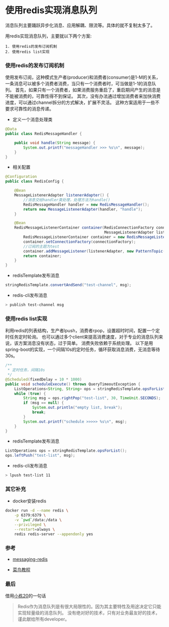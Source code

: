# 使用redis实现消息队列

消息队列主要踊跃异步化消息、应用解耦、限流等。具体的就不复制太多了。

用redis实现消息队列，主要就以下两个方案:

```
1. 使用redis的发布订阅机制
2. 使用redis list实现
```

### 使用redis的发布订阅机制

使用发布订阅，这种模式生产者(producer)和消费者(consumer)是1-M的关系，一条消息可以被多个消费者消费，当只有一个消费者时，可当做是1-1的消息队列。
首先，如果只有一个消费者，如果消费服务重启了，重启期间产生的消息是不能被消费的，可靠性得不到保证。
其次，没有办法通过增加消费者来加快消费进度，可以通过channel拆分的方式解决，扩展不灵活。
这种方案适用于一些不要求可靠性的消息传递。

- 定义一个消息处理类

```java
@Data
public class RedisMessageHandler {

    public void handle(String message) {
        System.out.printf("messageHandler >>> %s\n", message);
    }
}
```

- 相关配置

```java
@Configuration
public class RedisConfig {

    @Bean
    MessageListenerAdapter listenerAdapter() {
        //消息交给handler类处理，处理方法为handle()
        RedisMessageHandler handler = new RedisMessageHandler();
        return new MessageListenerAdapter(handler, "handle");
    }

    @Bean
    RedisMessageListenerContainer container(RedisConnectionFactory connectionFactory,
                                            MessageListenerAdapter listenerAdapter) {
        RedisMessageListenerContainer container = new RedisMessageListenerContainer();
        container.setConnectionFactory(connectionFactory);
        //订阅的主题为test
        container.addMessageListener(listenerAdapter, new PatternTopic("test-channel"));
        return container;
    }
}
```

- redisTemplate发布消息

```java
stringRedisTemplate.convertAndSend("test-channel", msg);
```

- redis-cli发布消息

```sh
> publish test-channel msg
```

### 使用redis list实现

利用redis的列表结构，生产者lpush，消费者rpop，设置超时时间，配置一个定时任务定时轮询。
也可以通过多个client来提高消费速度，对于专业的消息队列来说，该方案消息没有状态，过于简单。
消费失败依赖于系统处理。
以下是用spring-boot的实现，一个间隔10s的定时任务，循环获取消息消费，无消息等待30s。

```java
/**
 * 定时任务，间隔10s
 */
@Scheduled(fixedDelay = 10 * 1000)
public void scheduleExecute() throws QueryTimeoutException {
    ListOperations<String, String> ops = stringRedisTemplate.opsForList();
    while (true) {
        String msg = ops.rightPop("test-list", 30, TimeUnit.SECONDS);
        if (msg == null) {
            System.out.println("empty list, break");
            break;
        }
        System.out.printf("schedule >>>>> %s\n", msg);
    }
}
```

- redisTemplate发布消息

```java
ListOperations ops = stringRedisTemplate.opsForList();
ops.leftPush("test-list", msg);
```

- redis-cli发布消息

```sh
> lpush test-list 11
```

### 其它补充

- docker安装redis

```sh
docker run -d --name redis \
    -p 6379:6379 \
    -v `pwd`/data:/data \
    --privileged \
    --restart=always \
    redis redis-server --appendonly yes
```

### 参考

- [messaging-redis](https://spring.io/guides/gs/messaging-redis/)

- [菜鸟教程](http://www.runoob.com/redis/redis-tutorial.html)

### 最后

借用[小栋20](https://segmentfault.com/a/1190000012244418)的一句话

> Redis作为消息队列是有很大局限性的。因为其主要特性及用途决定它只能实现轻量级的消息队列。
> 没有绝对好的技术，只有对业务最友好的技术，谨此献给所有developer。